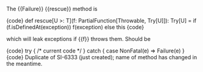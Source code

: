 The {{Failure}} {{rescue}} method is

{code}
  def rescue[U >: T](f: PartialFunction[Throwable, Try[U]]): Try[U] =
    if (f.isDefinedAt(exception)) f(exception) else this
{code}

which will leak exceptions if {{f}} throws them.  Should be

{code}
    try { /* current code */ }
    catch { case NonFatal(e) => Failure(e) }
{code}
Duplicate of SI-6333 (just created); name of method has changed in the meantime.
